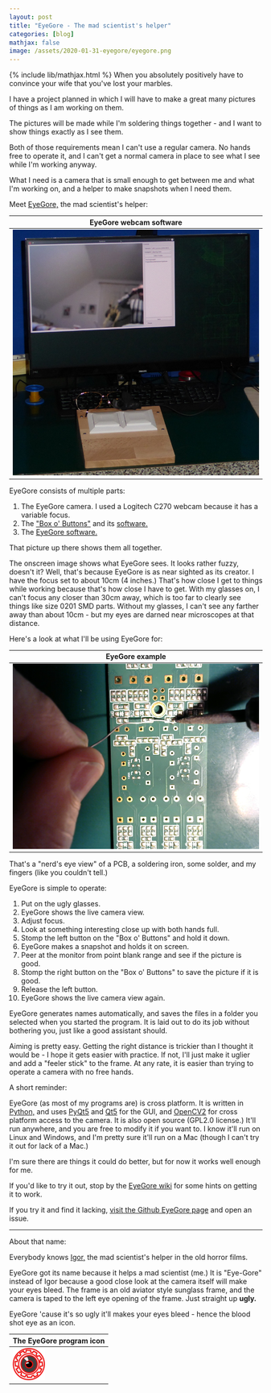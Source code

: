```yaml
---
layout: post
title: "EyeGore - The mad scientist's helper"
categories: [blog]
mathjax: false
image: /assets/2020-01-31-eyegore/eyegore.png
---
```

{% include lib/mathjax.html %}
When you absolutely positively have to convince your wife that you've lost your marbles.

I have a project planned in which I will have to make a great many pictures of things as I am working on them.

The pictures will be made while I'm soldering things together - and I want to show things exactly as I see them.

Both of those requirements mean I can't use a regular camera.  No hands free to operate it, and I can't get a normal camera in place to see what I see while I'm working anyway.

What I need is a camera that is small enough to get between me and what I'm working on, and a helper to make snapshots when I need them.

Meet [EyeGore,](https://github.com/JosephEoff/EyeGore) the mad scientist's helper:

|EyeGore webcam software|
|-------|
|![EyeGore](/assets/2020-01-31-eyegore/eyegore.jpg)|

EyeGore consists of multiple parts:

1.  The EyeGore camera.  I used a Logitech C270 webcam because it has a variable focus.
2.  The ["Box o' Buttons"](boxobuttons) and its [software.](https://github.com/JosephEoff/BoxOButtons)
3.  The [EyeGore software.](https://github.com/JosephEoff/EyeGore)

That picture up there shows them all together.  

The onscreen image shows what EyeGore sees.  It looks rather fuzzy, doesn't it?  Well, that's because EyeGore is as near sighted as its creator.  I have the focus set to about 10cm (4 inches.)  That's how close I get to things while working because that's how close I have to get.  With my glasses on, I can't focus any closer than 30cm away, which is too far to clearly see things like size 0201 SMD parts.  Without my glasses, I can't see any farther away than about 10cm - but my eyes are darned near microscopes at that distance.

Here's a look at what I'll be using EyeGore for:

|EyeGore example|
|-------|
|![EyeGore example](/assets/2020-01-31-eyegore/eyegoreexample.png)|

That's a "nerd's eye view" of a PCB, a soldering iron, some solder, and my fingers (like you couldn't tell.)

EyeGore is simple to operate:

1.  Put on the ugly glasses.
2.  EyeGore shows the live camera view.
3.  Adjust focus.
4.  Look at something interesting close up with both hands full.
5.  Stomp the left button on the "Box o' Buttons" and hold it down.  
6.  EyeGore makes a snapshot and holds it on screen.
7.  Peer at the monitor from point blank range and see if the picture is good.
8.  Stomp the right button on the "Box o' Buttons" to save the picture if it is good.
9.  Release the left button.
10.  EyeGore shows the live camera view again.

EyeGore generates names automatically, and saves the files in a folder you selected when you started the program.  It is laid out to do its job without bothering you, just like a good assistant should.

Aiming is pretty easy.  Getting the right distance is trickier than I thought it would be - I hope it gets easier with practice.  If not, I'll just make it uglier and add a "feeler stick" to the frame.  At any rate, it is easier than trying to operate a camera with no free hands.

A short reminder:

EyeGore (as most of my programs are) is cross platform.  It is written in [Python,](https://www.python.org/) and uses [PyQt5](https://pypi.org/project/PyQt5/) and [Qt5](https://www.qt.io/) for the GUI, and [OpenCV2](https://pypi.org/project/opencv-python/) for cross platform access to the camera.  It is also open source (GPL2.0 license.)  It'll run anywhere, and you are free to modify it if you want to.  I know it'll run on Linux and Windows, and I'm pretty sure it'll run on a Mac (though I can't try it out for lack of a Mac.)

I'm sure there are things it could do better, but for now it works well enough for me.

If you'd like to try it out, stop by the [EyeGore wiki](https://github.com/JosephEoff/EyeGore/wiki) for some hints on getting it to work.

If you try it and find it lacking, [visit the Github EyeGore page](https://github.com/JosephEoff/EyeGore/issues) and open an issue.

---------------------

About that name:

Everybody knows [Igor,](https://en.wikipedia.org/wiki/Igor_(character)) the mad scientist's helper in the old horror films.

EyeGore got its name because it helps a mad scientist (me.)  It is "Eye-Gore" instead of Igor because a good close look at the camera itself will make your eyes bleed.  The frame is an old aviator style sunglass frame, and the camera is taped to the left eye opening of the frame.  Just straight up **ugly.**  

EyeGore 'cause it's so ugly it'll makes your eyes bleed - hence the blood shot eye as an icon.

|The EyeGore program icon|
|------------------------|
|![The EyeGore program icon](/assets/2020-01-31-eyegore/eyegore.png)|


